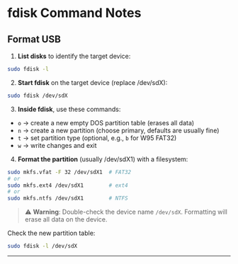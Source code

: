 # fdisk Command Notes

## Format USB

1. **List disks** to identify the target device:

```bash
sudo fdisk -l
```

2. **Start fdisk** on the target device (replace /dev/sdX):

```bash
sudo fdisk /dev/sdX
```

3. **Inside fdisk**, use these commands:

- `o` → create a new empty DOS partition table (erases all data)
- `n` → create a new partition (choose primary, defaults are usually fine)
- `t` → set partition type (optional, e.g., `b` for W95 FAT32)
- `w` → write changes and exit

4. **Format the partition** (usually /dev/sdX1) with a filesystem:

```bash
sudo mkfs.vfat -F 32 /dev/sdX1  # FAT32
# or
sudo mkfs.ext4 /dev/sdX1        # ext4
# or
sudo mkfs.ntfs /dev/sdX1        # NTFS
```

> ⚠️ **Warning**: Double-check the device name `/dev/sdX`. Formatting will erase all data on the device.

Check the new partition table:

```bash
sudo fdisk -l /dev/sdX
```

---
